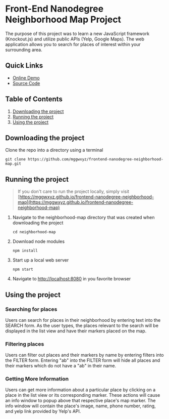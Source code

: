 # Front-End Nanodegree Neighborhood Map Project
The purpose of this project was to learn a new JavaScript framework (Knockout.js) and utilize public APIs (Yelp, Google Maps).
The web application allows you to search for places of interest within your surrounding area.

## Quick Links
* [Online Demo](https://mggwxyz.github.io/frontend-nanodegree-neighborhood-map)
* [Source Code](https://github.com/mggwxyz/frontend-nanodegree-neighborhood-map)


## Table of Contents
1. [Downloading the project](#downloading-the-project)
1. [Running the project](#running-the-project)
1. [Using the project](#using-the-project)

## Downloading the project <a name="downloading-the-project"></a>
Clone the repo into a directory using a terminal
```
git clone https://github.com/mggwxyz/frontend-nanodegree-neighborhood-map.git
```


## Running the project <a name="running-the-project"></a>
>If you don't care to run the project locally, simply visit [https://mggwxyz.github.io/frontend-nanodegree-neighborhood-map](https://mggwxyz.github.io/frontend-nanodegree-neighborhood-map)

1. Navigate to the neighborhood-map directory that was created when downloading the project

    ```
    cd neighborhood-map
    ```
2. Download node modules

    ```
    npm install
    ```
3. Start up a local web server

    ```
    npm start
    ```
4. Navigate to  [http://localhost:8080](http://localhost:8080) in you favorite browser





## Using the project <a name="using-the-project"></a>

### Searching for places

Users can search for places in their neighborhood by entering text into the SEARCH form. As the user types, the places relevant to the search will be displayed in the list view and have their markers placed on the map.

### Filtering places

Users can filter out places and their markers by name by entering filters into the FILTER form. Entering "ab" into the FILTER form will hide all places and their markers which do not have a "ab" in their name.

### Getting More Information

Users can get more information about a particular place by clicking on a place in the list view or its corresponding marker. These actions will cause an info window to popup above that respective place's map marker. The info window will contain the place's image, name, phone number, rating, and yelp link provided by Yelp's API.
